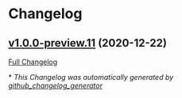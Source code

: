 # Changelog

## [v1.0.0-preview.11](https://github.com/nanoframework/lib-System.IO.FileSystem/tree/v1.0.0-preview.11) (2020-12-22)

[Full Changelog](https://github.com/nanoframework/lib-System.IO.FileSystem/compare/61a3ca7257e15215dde85ec2c5b11337c569fbc2...v1.0.0-preview.11)



\* *This Changelog was automatically generated by [github_changelog_generator](https://github.com/github-changelog-generator/github-changelog-generator)*
